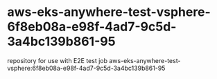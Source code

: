 # aws-eks-anywhere-test-vsphere-6f8eb08a-e98f-4ad7-9c5d-3a4bc139b861-95
repository for use with E2E test job aws-eks-anywhere-test-vsphere:6f8eb08a-e98f-4ad7-9c5d-3a4bc139b861-95
